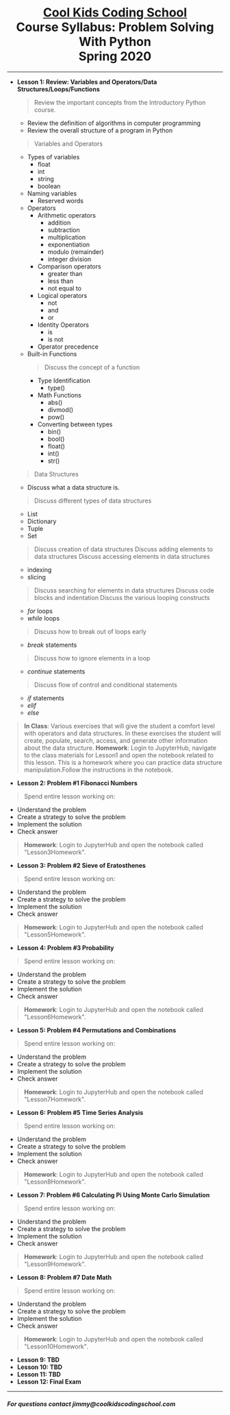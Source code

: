 # <center>[**Cool Kids Coding School**](http://www.coolkidscodingschool.com)<br>Course Syllabus: **Problem Solving With Python**<br>  Spring 2020
---

+ **Lesson 1:  Review: Variables and Operators/Data Structures/Loops/Functions**
  > Review the important concepts from the Introductory Python course.  
  + Review the definition of algorithms in computer programming
  + Review the overall structure of a program in Python
  
  > Variables and Operators
  + Types of variables
    + float
    + int
    + string
    + boolean
  + Naming variables
    + Reserved words
  + Operators
    + Arithmetic operators
      + addition
      + subtraction
      + multiplication
      + exponentiation
      + modulo (remainder)
      + integer division    
    + Comparison operators
      + greater than
      + less than
      + not equal to
    + Logical operators
      + not
      + and 
      + or
    + Identity Operators
      + is 
      + is not
    + Operator precedence
  + Built-in Functions
    > Discuss the concept of a function
    + Type Identification
      + type()
    + Math Functions
      + abs()
      + divmod()
      + pow()
    + Converting between types
      + bin()
      + bool()
      + float()
      + int()
      + str()

  > Data Structures
  + Discuss what a data structure is.
  > Discuss different types of data structures
  + List
  + Dictionary
  + Tuple
  + Set
  > Discuss creation of data structures
  > Discuss adding elements to data structures
  > Discuss accessing elements in data structures
  + indexing
  + slicing
  > Discuss searching for elements in data structures
  > Discuss code blocks and indentation
  > Discuss the various looping constructs
  + _for_ loops
  + _while_ loops
  > Discuss how to break out of loops early
  + _break_ statements
  > Discuss how to ignore elements in a loop
  + _continue_ statements

  > Discuss flow of control and conditional statements
  + _if_ statements
  + _elif_
  + _else_

> **In Class**: Various exercises that will give the student a comfort level with operators and data structures.  In these exercises the student will create, populate, search, access, and generate other information about the data structure. 
> **Homework**: Login to JupyterHub, navigate to the class materials for Lesson1 and open the notebook related to this lesson.  This is a homework where you can practice data structure manipulation.Follow the instructions in the notebook.
  
+ **Lesson 2: Problem #1 Fibonacci Numbers** 
> Spend entire lesson working on:
+ Understand the problem
+ Create a strategy to solve the problem
+ Implement the solution
+ Check answer

> **Homework**: Login to JupyterHub and open the notebook called "Lesson3Homework".

+ **Lesson 3: Problem #2 Sieve of Eratosthenes** 
> Spend entire lesson working on:
+ Understand the problem
+ Create a strategy to solve the problem
+ Implement the solution
+ Check answer

> **Homework**: Login to JupyterHub and open the notebook called "Lesson5Homework".

+ **Lesson 4: Problem #3 Probability** 
> Spend entire lesson working on:
+ Understand the problem
+ Create a strategy to solve the problem
+ Implement the solution
+ Check answer

> **Homework**: Login to JupyterHub and open the notebook called "Lesson6Homework".

+ **Lesson 5: Problem #4 Permutations and Combinations** 
> Spend entire lesson working on:
+ Understand the problem
+ Create a strategy to solve the problem
+ Implement the solution
+ Check answer

> **Homework**: Login to JupyterHub and open the notebook called "Lesson7Homework".

+ **Lesson 6: Problem #5 Time Series Analysis** 
> Spend entire lesson working on:
+ Understand the problem
+ Create a strategy to solve the problem
+ Implement the solution
+ Check answer

> **Homework**: Login to JupyterHub and open the notebook called "Lesson8Homework".

+ **Lesson 7: Problem #6 Calculating Pi Using Monte Carlo Simulation** 
> Spend entire lesson working on:
+ Understand the problem
+ Create a strategy to solve the problem
+ Implement the solution
+ Check answer

> **Homework**: Login to JupyterHub and open the notebook called "Lesson9Homework".

+ **Lesson 8: Problem #7 Date Math** 
> Spend entire lesson working on:
+ Understand the problem
+ Create a strategy to solve the problem
+ Implement the solution
+ Check answer

> **Homework**: Login to JupyterHub and open the notebook called "Lesson10Homework".

+ **Lesson 9: TBD** 
+ **Lesson 10: TBD** 
+ **Lesson 11: TBD** 
+ **Lesson 12: Final Exam** 

---
##### For questions contact _jimmy@coolkidscodingschool.com_

  
